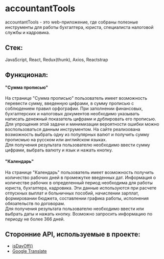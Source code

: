 # accountantTools

accountantTools - это web-приложение, где собраны полезные инструменты для работы бухгалтера, юриста, специалиста налоговой службы и кадровика.

## Стек:

JavaScript, React, Redux(thunk), Axios, Reactstrap

## Функционал:

#### "Cумма прописью"
На странице "Cумма прописью" пользователь имеет возможность перевести сумму, введенную цифрами, в сумму прописью с соблюдением правил орфографии. При заполнении финансовых, бухгалтерских и налоговых документов необходимо указывать написать денежный показатель цифрами и дублировать его прописью. Для упрощения этой задачи и минимизации вероятности ошибки можно воспользоваться данным инструментом. На сайте реализована возможность выбрать одну из популярных валют и получить сумму прописмью на русском или английском языках.
<br>
Для получения результата пользователю необходимо ввести сумму цифрами, выбрать валюту и язык и нажать кнопку.

#### "Календарь"
На странице "Календарь" пользователь имеет возможность получить количество рабочих дней в промежутке введенных дат. Информация о количестве рабочих в определенный период необходима для работы юриста, бухгалтера, кадровика. Эти данные используются при расчете отпускных выплат и больничных пособий, начислении зарплат, формировании бюджета, составлении графика работы, исполнения обязательств по договорам.
<br>
Для получения результата пользователю необходимо ввести или выбрать даты и нажать кнопку. Возможно запросить информацию по периоду не более 366 дней.

## Сторонние API, используемые в проекте:
- [isDayOff()](https://www.isdayoff.ru/) 
- [Google Translate](https://cloud.google.com/translate)

